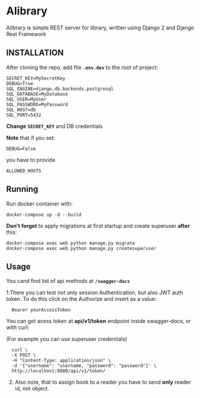 Alibrary
=============================

Alibrary is simple REST server for library, written using Django 2 and Django Rest Framework

## INSTALLATION

After cloning the repo, add file  **`.env.dev`** to the root of project:

    SECRET_KEY=MySecretKey
    DEBUG=True
    SQL_ENGINE=django.db.backends.postgresql
    SQL_DATABASE=MyDatabase
    SQL_USER=MyUser
    SQL_PASSWORD=MyPassword
    SQL_HOST=db
    SQL_PORT=5432

**Change** **`SECRET_KEY`** and DB credentials

**Note** that if you set:

    DEBUG=False
    
you have to provide

    ALLOWED_HOSTS 

## Running

Run docker container with:

    docker-compose up -d --build

**Don't forget** to apply migrations at first startup and create superuser **after** this:

    docker-compose exec web python manage.py migrate
    docker-compose exec web python manage.py createsuperuser
    
## Usage

You cand find list of api methods at **`/swagger-docs`**

1.There you can test not only session Authentication, but also JWT auth token. To do this click on the Authorize and insert as a value:
      
      Bearer yourAccessToken

  You can get acess token at **api/v1/token** endpoint inside swagger-docs, or with curl:

  (For example you can use superuser credentials)
    
      curl \
      -X POST \
      -H "Content-Type: application/json" \
      -d '{"username": "username, "password": "password"}' \
      http://localhost:8000/api/v1/token/
    
2. Also note, that to assign book to a reader you have to send **only** reader id, not object.    


    
 
